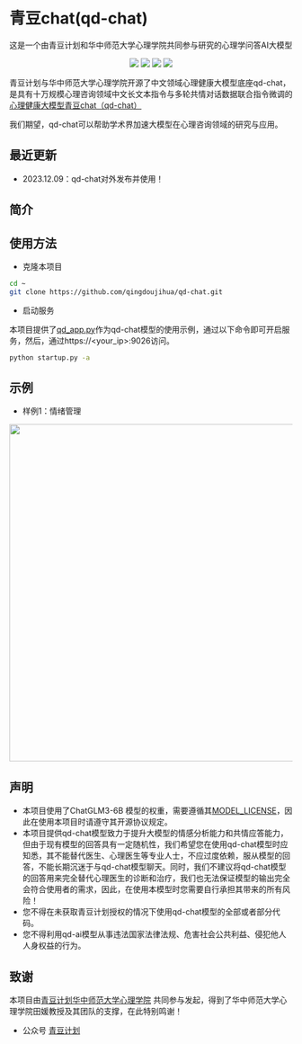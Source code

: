 # 青豆chat(qd-chat)
这是一个由青豆计划和华中师范大学心理学院共同参与研究的心理学问答AI大模型



<p align="center">
    <a href="support os"><img src="https://img.shields.io/badge/os-linux%2C%20win%2C%20mac-pink.svg"></a>
    <a href=""><img src="https://img.shields.io/badge/python-3.8+-aff.svg"></a>
    <a href="https://github.com/scutcyr/SoulChat/graphs/contributors"><img src="https://img.shields.io/github/contributors/scutcyr/SoulChat?color=9ea"></a>
    <a href="https://github.com/scutcyr/SoulChat/commits"><img src="https://img.shields.io/github/commit-activity/m/scutcyr/SoulChat?color=3af"></a>
</p>

青豆计划与华中师范大学心理学院开源了中文领域心理健康大模型底座qd-chat，是具有十万规模心理咨询领域中文长文本指令与多轮共情对话数据联合指令微调的[心理健康大模型青豆chat（qd-chat）](https://github.com/qingdoujihua/qd-ai.git)   

我们期望，qd-chat可以帮助学术界加速大模型在心理咨询领域的研究与应用。


## 最近更新
-   2023.12.09：qd-chat对外发布并使用！



## 简介
  

## 使用方法
* 克隆本项目
```bash
cd ~
git clone https://github.com/qingdoujihua/qd-chat.git
```


* 启动服务   

本项目提供了[qd_app.py](./qd_app.py)作为qd-chat模型的使用示例，通过以下命令即可开启服务，然后，通过https://<your_ip>:9026访问。
```bash
python startup.py -a
```

## 示例
* 样例1：情绪管理

<p align="center">
    <img src="./imgs/cha01.png" width=600px/>
</p>




## 声明
* 本项目使用了ChatGLM3-6B 模型的权重，需要遵循其[MODEL_LICENSE](https://github.com/THUDM/ChatGLM3/blob/main/MODEL_LICENSE)，因此在使用本项目时请遵守其开源协议规定。
* 本项目提供qd-chat模型致力于提升大模型的情感分析能力和共情应答能力，但由于现有模型的回答具有一定随机性，我们希望您在使用qd-chat模型时应知悉，其不能替代医生、心理医生等专业人士，不应过度依赖，服从模型的回答，不能长期沉迷于与qd-chat模型聊天。同时，我们不建议将qd-chat模型的回答用来完全替代心理医生的诊断和治疗，我们也无法保证模型的输出完全会符合使用者的需求，因此，在使用本模型时您需要自行承担其带来的所有风险！
* 您不得在未获取青豆计划授权的情况下使用qd-chat模型的全部或者部分代码。
* 您不得利用qd-ai模型从事违法国家法律法规、危害社会公共利益、侵犯他人人身权益的行为。

## 致谢
本项目由[青豆计划](https://qing-dou.com)[华中师范大学心理学院]([https://www2.scut.edu.cn/ft/main.htm](https://psych.ccnu.edu.cn/)) 共同参与发起，得到了华中师范大学心理学院田媛教授及其团队的支撑，在此特别鸣谢！


* 公众号
  [青豆计划]([https://mp.weixin.qq.com/s/gemlKfLg8c-AtjiV7uTUTQ](https://mp.weixin.qq.com/mp/homepage?__biz=MzkyODU3MDQ3Ng==&hid=1&sn=54fdb6d8e8e69846bd49b09e7beff741&scene=18#wechat_redirect))




